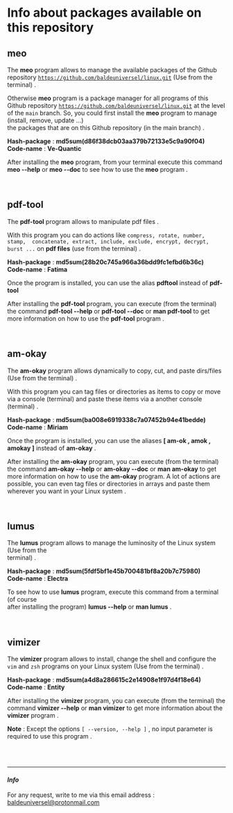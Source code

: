 # Info about packages available on this repository




## meo

The **meo** program allows to manage the available packages of the Github 
repository [`https://github.com/baldeuniversel/linux.git`](https://github.com/baldeuniversel/linux.git)
(Use from the terminal) .


Otherwise **meo** program is a package manager for all programs
of this Github repository [`https://github.com/baldeuniversel/linux.git`](https://github.com/baldeuniversel/linux.git)
at the level of the `main` branch. So, you could first install the **meo**
program to manage (install, remove, update ...)
<br />
the packages that are on this Github repository (in the main branch) . 

**Hash-package** : **md5sum(d86f38dcb03aa379b72133e5c9a90f04)**
<br />
**Code-name** : **Ve-Quantic**


After installing the **meo** program, from your terminal execute this command 
**meo --help** or **meo --doc** to see how to use the **meo** program .

<br />

## pdf-tool
 
The **pdf-tool** program allows to manipulate pdf files .


With this program you can do actions like `compress, rotate, number, stamp, 
concatenate, extract, include, exclude, encrypt, decrypt, burst ...` on 
**pdf files** (use from the terminal) .

**Hash-package** : **md5sum(28b20c745a966a36bdd9fc1efbd6b36c)**
<br />
**Code-name** : **Fatima**


Once the program is installed, you can use the alias **pdftool** instead of **pdf-tool**

After installing the **pdf-tool** program, you can execute (from the terminal) the 
command **pdf-tool --help** or **pdf-tool --doc** or **man pdf-tool** to get more 
information on how to use the **pdf-tool** program .

<br />

## am-okay

The **am-okay** program allows dynamically to copy, cut, and paste 
dirs/files (Use from the terminal) .


With this program you can tag files or directories as items to copy or move via a 
console (terminal) and paste these items via a another console (terminal) .

**Hash-package** : **md5sum(ba008e6919338c7a07452b94e41bedde)**
<br />
**Code-name** : **Miriam** 


Once the program is installed, you can use the aliases **[ am-ok , amok , amokay ]** instead of **am-okay** .

After installing the **am-okay** program, you can execute (from the terminal) the command 
**am-okay --help** or **am-okay --doc** or **man am-okay** to get more information on how 
to use the **am-okay** program. A lot of actions are possible, you can even tag files or
directories in arrays and paste them wherever you want in your Linux system .

<br />

## lumus

The **lumus** program allows to manage the luminosity of the Linux system (Use from the  
terminal) .

**Hash-package** : **md5sum(5fdf5bf1e45b700481bf8a20b7c75980)**
<br />
**Code-name** : **Electra**


To see how to use **lumus** program, execute this command from a terminal (of course  
after installing the program) **lumus --help** or **man lumus** .

<br />

## vimizer

The **vimizer** program allows to install, change the shell and configure 
the `vim` and `zsh` programs on your Linux system (Use from the terminal) .

**Hash-package** : **md5sum(a4d8a286615c2e14908e1f97d4f18e64)**
<br />
**Code-name** : **Entity**


After installing the **vimizer** program, you can execute (from the terminal) 
the command **vimizer --help** or **man vimizer** to get more information 
about the **vimizer** program .

**Note** : Except the options `[ --version, --help ]` , no input parameter 
is required to use this program .

<br /> <br />

---
#### *Info*
For any request, write to me via this email address : 
[baldeuniversel@protonmail.com](mailto:baldeuniversel@protonmail.com)
